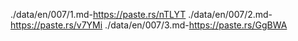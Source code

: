 ./data/en/007/1.md-https://paste.rs/nTLYT
./data/en/007/2.md-https://paste.rs/v7YMi
./data/en/007/3.md-https://paste.rs/GgBWA